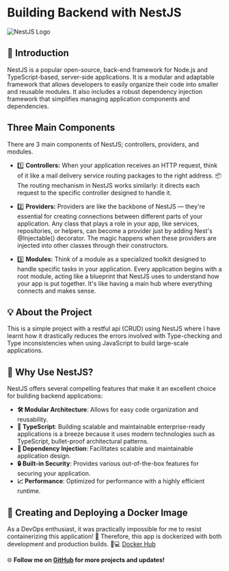 # Building Backend with NestJS

![NestJS Logo](https://nestjs.com/img/logo_text.svg)

## 🚀 Introduction

NestJS is a popular open-source, back-end framework for Node.js and TypeScript-based, server-side applications. It is a modular and adaptable framework that allows developers to easily organize their code into smaller and reusable modules. It also includes a robust dependency injection framework that simplifies managing application components and dependencies.

## Three Main Components
There are 3 main components of NestJS; controllers, providers, and modules. 

- 1️⃣ **Controllers:**
When your application receives an HTTP request, think of it like a mail delivery service routing packages to the right address. 📦 The routing mechanism in NestJS works similarly: it directs each request to the specific controller designed to handle it.

- 2️⃣ **Providers:**
Providers are like the backbone of NestJS — they're essential for creating connections between different parts of your application. Any class that plays a role in your app, like services, repositories, or helpers, can become a provider just by adding Nest's @Injectable() decorator. The magic happens when these providers are injected into other classes through their constructors. 

- 3️⃣ **Modules:**
Think of a module as a specialized toolkit designed to handle specific tasks in your application. Every application begins with a root module, acting like a blueprint that NestJS uses to understand how your app is put together. It's like having a main hub where everything connects and makes sense.

## 💡 About the Project 

This is a simple project with a restful api (CRUD) using NestJS where I have learnt how it drastically reduces the errors involved with Type-checking and Type inconsistencies when using JavaScript to build large-scale applications.

## 🌟 Why Use NestJS?

NestJS offers several compelling features that make it an excellent choice for building backend applications:

- **🛠️ Modular Architecture**: Allows for easy code organization and reusability.
- **📘 TypeScript**: Building scalable and maintainable enterprise-ready applications is a breeze because it uses modern technologies such as TypeScript, bullet-proof architectural patterns.
- **💉 Dependency Injection**: Facilitates scalable and maintainable application design.
- **🔒 Built-in Security**: Provides various out-of-the-box features for securing your application.
- **📈 Performance**: Optimized for performance with a highly efficient runtime.

## 🐳 Creating and Deploying a Docker Image

As a DevOps enthusiast, it was practically impossible for me to resist containerizing this application! 🐳 Therefore, this app is dockerized with both development and production builds. 🚀💻
[Docker Hub]([https://hub.docker.com](https://hub.docker.com/repository/docker/mahraurdarshil89/nest-js-basics/general))


🌐 **Follow me on [GitHub](https://github.com/darshil89) for more projects and updates!**

